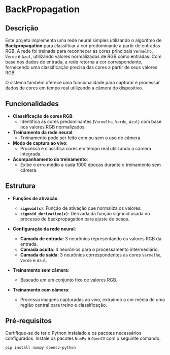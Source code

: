 # BackPropagation

## Descrição

Este projeto implementa uma rede neural simples utilizando o algoritmo de **Backpropagation** para classificar a cor predominante a partir de entradas RGB. A rede foi treinada para reconhecer as cores principais `Vermelho`, `Verde` e `Azul`, utilizando valores normalizados de RGB como entradas. Com base nos dados de entrada, a rede retorna a cor correspondente, fornecendo uma classificação precisa das cores a partir de seus valores RGB. 

O sistema também oferece uma funcionalidade para capturar e processar dados de cores em tempo real utilizando a câmera do dispositivo.

## Funcionalidades

- **Classificação de cores RGB**:
  - Identifica as cores predominantes (`Vermelho`, `Verde`, `Azul`) com base nos valores RGB normalizados.
- **Treinamento da rede neural**:
  - Treinamento pode ser feito com ou sem o uso de câmera.
- **Modo de captura ao vivo**:
  - Processa e classifica cores em tempo real utilizando a câmera integrada.
- **Acompanhamento do treinamento**:
  - Exibe o erro médio a cada 1000 épocas durante o treinamento sem câmera.

## Estrutura

- **Funções de ativação**:
  - **`sigmoid(x)`**: Função de ativação que normaliza os valores.
  - **`sigmoid_derivative(x)`**: Derivada da função sigmoid usada no processo de backpropagation para ajuste de pesos.
  
- **Configuração da rede neural**:
  - **Camada de entrada**: 3 neurônios representando os valores RGB da entrada.
  - **Camada oculta**: 4 neurônios para o processamento intermediário.
  - **Camada de saída**: 3 neurônios correspondentes às cores `Vermelho`, `Verde` e `Azul`.

- **Treinamento sem câmera**:
  - Baseado em um conjunto fixo de valores RGB.
- **Treinamento com câmera**:
  - Processa imagens capturadas ao vivo, extraindo a cor média de uma região central para treino e classificação.

## Pré-requisitos

Certifique-se de ter o Python instalado e os pacotes necessários configurados. Instale os pacotes `NumPy` e `OpenCV` com o seguinte comando:

```Powershell
pip install numpy opencv-python
